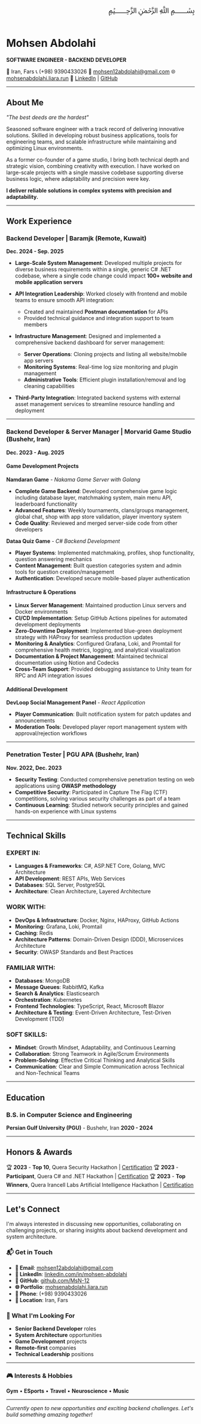 <p align="right" dir="rtl" style="font-size:2rem; margin-top:0;">﷽</p>

# Mohsen Abdolahi
**SOFTWARE ENGINEER - BACKEND DEVELOPER**

📍 Iran, Fars
📞 (+98) 9390433026
📧 [mohsen12abdolahi@gmail.com](mailto:mohsen12abdolahi@gmail.com)
🌐 [mohsenabdolahi.liara.run](https://mohsenabdolahi.liara.run)
💼 [LinkedIn](https://linkedin.com/in/mohsen-abdolahi) | [GitHub](https://github.com/MsN-12)

---

## <span id="about">About Me</span>

*"The best deeds are the hardest"*

Seasoned software engineer with a track record of delivering innovative solutions. Skilled in developing robust business applications, tools for engineering teams, and scalable infrastructure while maintaining and optimizing Linux environments.

As a former co-founder of a game studio, I bring both technical depth and strategic vision, combining creativity with execution. I have worked on large-scale projects with a single massive codebase supporting diverse business logic, where adaptability and precision were key.

**I deliver reliable solutions in complex systems with precision and adaptability.**

---

## <span id="experience">Work Experience</span>

### **Backend Developer** | Baramjk (Remote, Kuwait)
**Dec. 2024 - Sep. 2025**

- **Large-Scale System Management**: Developed multiple projects for diverse business requirements within a single, generic C# .NET codebase, where a single code change could impact **100+ website and mobile application servers**

- **API Integration Leadership**: Worked closely with frontend and mobile teams to ensure smooth API integration:
  - Created and maintained **Postman documentation** for APIs
  - Provided technical guidance and integration support to team members

- **Infrastructure Management**: Designed and implemented a comprehensive backend dashboard for server management:
  - **Server Operations**: Cloning projects and listing all website/mobile app servers
  - **Monitoring Systems**: Real-time log size monitoring and plugin management
  - **Administrative Tools**: Efficient plugin installation/removal and log cleaning capabilities

- **Third-Party Integration**: Integrated backend systems with external asset management services to streamline resource handling and deployment

---

### **Backend Developer & Server Manager** | Morvarid Game Studio (Bushehr, Iran)
**Dec. 2023 - Aug. 2025**

#### Game Development Projects

**Namdaran Game** - *Nakama Game Server with Golang*
- **Complete Game Backend**: Developed comprehensive game logic including database layer, matchmaking system, main menu API, leaderboard functionality
- **Advanced Features**: Weekly tournaments, clans/groups management, global chat, shop with app store validation, player inventory system
- **Code Quality**: Reviewed and merged server-side code from other developers

**Dataa Quiz Game** - *C# Backend Development*
- **Player Systems**: Implemented matchmaking, profiles, shop functionality, question answering mechanics
- **Content Management**: Built question categories system and admin tools for question creation/management
- **Authentication**: Developed secure mobile-based player authentication

#### Infrastructure & Operations

- **Linux Server Management**: Maintained production Linux servers and Docker environments
- **CI/CD Implementation**: Setup GitHub Actions pipelines for automated development deployments
- **Zero-Downtime Deployment**: Implemented blue-green deployment strategy with HAProxy for seamless production updates
- **Monitoring & Analytics**: Configured Grafana, Loki, and Promtail for comprehensive health metrics, logging, and analytical visualization
- **Documentation & Project Management**: Maintained technical documentation using Notion and Codecks
- **Cross-Team Support**: Provided debugging assistance to Unity team for RPC and API integration issues

#### Additional Development

**DevLoop Social Management Panel** - *React Application*
- **Player Communication**: Built notification system for patch updates and announcements
- **Moderation Tools**: Developed player report management system with approval/rejection workflows

---

### **Penetration Tester** | PGU APA (Bushehr, Iran)
**Nov. 2022, Dec. 2023**

- **Security Testing**: Conducted comprehensive penetration testing on web applications using **OWASP methodology**
- **Competitive Security**: Participated in Capture The Flag (CTF) competitions, solving various security challenges as part of a team
- **Continuous Learning**: Studied network security principles and gained hands-on experience with Linux systems

---

## <span id="skills">Technical Skills</span>

### **EXPERT IN:**
- **Languages & Frameworks**: C#, ASP.NET Core, Golang, MVC Architecture
- **API Development**: REST APIs, Web Services
- **Databases**: SQL Server, PostgreSQL
- **Architecture**: Clean Architecture, Layered Architecture

### **WORK WITH:**
- **DevOps & Infrastructure**: Docker, Nginx, HAProxy, GitHub Actions
- **Monitoring**: Grafana, Loki, Promtail
- **Caching**: Redis
- **Architecture Patterns**: Domain-Driven Design (DDD), Microservices Architecture
- **Security**: OWASP Standards and Best Practices

### **FAMILIAR WITH:**
- **Databases**: MongoDB
- **Message Queues**: RabbitMQ, Kafka
- **Search & Analytics**: Elasticsearch
- **Orchestration**: Kubernetes
- **Frontend Technologies**: TypeScript, React, Microsoft Blazor
- **Architecture & Testing**: Event-Driven Architecture, Test-Driven Development (TDD)

### **SOFT SKILLS:**
- **Mindset**: Growth Mindset, Adaptability, and Continuous Learning
- **Collaboration**: Strong Teamwork in Agile/Scrum Environments
- **Problem-Solving**: Effective Critical Thinking and Analytical Skills
- **Communication**: Clear and Simple Communication across Technical and Non-Technical Teams

---

## Education

### **B.S. in Computer Science and Engineering**
**Persian Gulf University (PGU)** - Bushehr, Iran
**2020 - 2024**

---

## Honors & Awards

🏆 **2023** - **Top 10**, Quera Security Hackathon | [Certification](https://quera.org)
🏆 **2023** - **Participant**, Quera C# and .NET Hackathon | [Certification](https://quera.org)
🏆 **2023** - **Top Winners**, Quera Irancell Labs Artificial Intelligence Hackathon | [Certification](https://quera.org)

---

## <span id="contact">Let's Connect</span>

I'm always interested in discussing new opportunities, collaborating on challenging projects, or sharing insights about backend development and system architecture.

### 📬 Get in Touch

- **📧 Email**: [mohsen12abdolahi@gmail.com](mailto:mohsen12abdolahi@gmail.com)
- **💼 LinkedIn**: [linkedin.com/in/mohsen-abdolahi](https://linkedin.com/in/mohsen-abdolahi)
- **🐙 GitHub**: [github.com/MsN-12](https://github.com/MsN-12)
- **🌐 Portfolio**: [mohsenabdolahi.liara.run](https://mohsenabdolahi.liara.run)
- **📱 Phone**: (+98) 9390433026
- **📍 Location**: Iran, Fars

### 🎯 What I'm Looking For

- **Senior Backend Developer** roles
- **System Architecture** opportunities
- **Game Development** projects
- **Remote-first** companies
- **Technical Leadership** positions

---

### 🎮 Interests & Hobbies

**Gym** • **ESports** • **Travel** • **Neuroscience** • **Music**

---

*Currently open to new opportunities and exciting backend challenges. Let's build something amazing together!*
